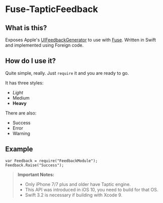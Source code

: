 Fuse-TapticFeedback
===================

What is this?
-------------

Exposes Apple's [UIFeedbackGenerator](https://developer.apple.com/documentation/uikit/uifeedbackgenerator) to use with [Fuse](fusetools.com).
Written in Swift and implemented using Foreign code.



How do I use it?
----------
Quite simple, really.
Just `require` it and you are ready to go.

It has three styles:

 - *Light*
 - Medium
 - **Heavy**

There are also:
 - Success
 - Error
 - Warning


Example
----------
```
var Feedback = require("FeedbackModule");
Feedback.Raise("Success");
```


> **Important Notes:**
> - Only iPhone 7/7 plus and older have Taptic engine.
> - This API was introduced in iOS 10, you need to build for that OS.
> - Swift 3.2 is necessary if building with Xcode 9.
